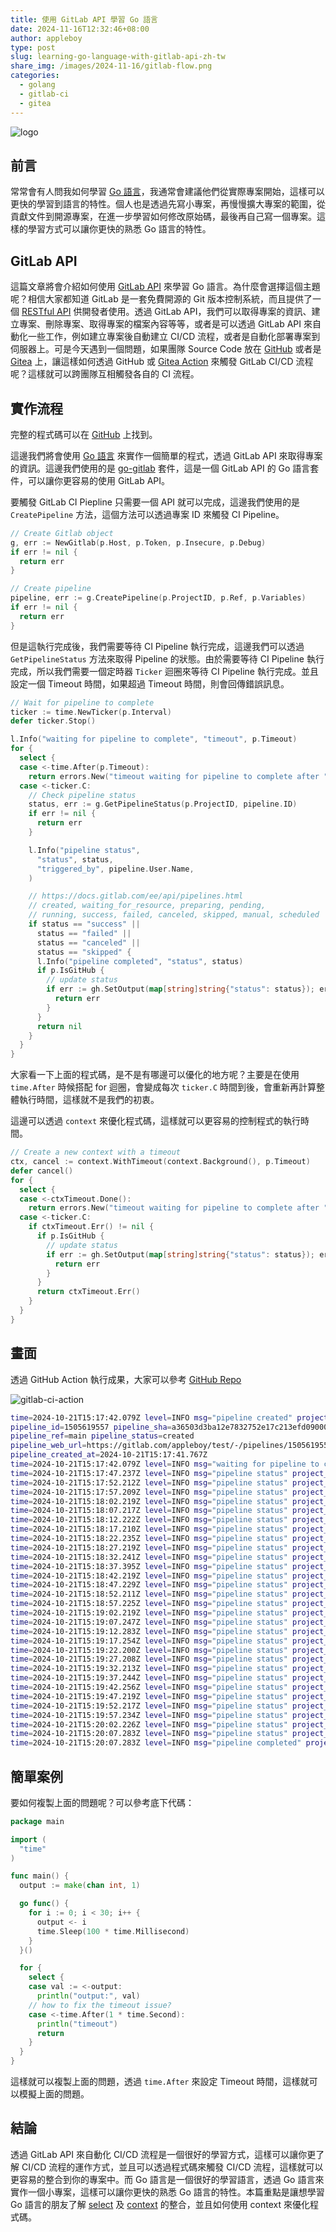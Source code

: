 ```yaml
---
title: 使用 GitLab API 學習 Go 語言
date: 2024-11-16T12:32:46+08:00
author: appleboy
type: post
slug: learning-go-language-with-gitlab-api-zh-tw
share_img: /images/2024-11-16/gitlab-flow.png
categories:
  - golang
  - gitlab-ci
  - gitea
---
```


![logo](/images/2024-11-16/gitlab-flow.png)

## 前言

常常會有人問我如何學習 [Go 語言][1]，我通常會建議他們從實際專案開始，這樣可以更快的學習到語言的特性。個人也是透過先寫小專案，再慢慢擴大專案的範圍，從貢獻文件到開源專案，在進一步學習如何修改原始碼，最後再自己寫一個專案。這樣的學習方式可以讓你更快的熟悉 Go 語言的特性。

[1]: https://go.dev/

<!--more-->

## GitLab API

這篇文章將會介紹如何使用 [GitLab API][2] 來學習 Go 語言。為什麼會選擇這個主題呢？相信大家都知道 GitLab 是一套免費開源的 Git 版本控制系統，而且提供了一個 [RESTful API][3] 供開發者使用。透過 GitLab API，我們可以取得專案的資訊、建立專案、刪除專案、取得專案的檔案內容等等，或者是可以透過 GitLab API 來自動化一些工作，例如建立專案後自動建立 CI/CD 流程，或者是自動化部署專案到伺服器上。可是今天遇到一個問題，如果團隊 Source Code 放在 [GitHub][4] 或者是 [Gitea][5] 上，讓這樣如何透過 GitHub 或 [Gitea Action][6] 來觸發 GitLab CI/CD 流程呢？這樣就可以跨團隊互相觸發各自的 CI 流程。

[2]: https://docs.gitlab.com/ee/api/
[3]: https://docs.gitlab.com/ee/api/rest/index.html
[4]: https://github.com
[5]: https://gitea.com/
[6]: https://docs.gitea.com/usage/actions/overview

## 實作流程

完整的程式碼可以在 [GitHub][11] 上找到。

[11]: https://github.com/appleboy/drone-gitlab-ci/blob/master/go.mod

這邊我們將會使用 [Go 語言][12] 來實作一個簡單的程式，透過 GitLab API 來取得專案的資訊。這邊我們使用的是 [go-gitlab][13] 套件，這是一個 GitLab API 的 Go 語言套件，可以讓你更容易的使用 GitLab API。

[12]: https://go.dev/
[13]: https://pkg.go.dev/github.com/xanzy/go-gitlab

要觸發 GitLab CI Piepline 只需要一個 API 就可以完成，這邊我們使用的是 `CreatePipeline` 方法，這個方法可以透過專案 ID 來觸發 CI Pipeline。

```go
// Create Gitlab object
g, err := NewGitlab(p.Host, p.Token, p.Insecure, p.Debug)
if err != nil {
  return err
}

// Create pipeline
pipeline, err := g.CreatePipeline(p.ProjectID, p.Ref, p.Variables)
if err != nil {
  return err
}
```

但是這執行完成後，我們需要等待 CI Pipeline 執行完成，這邊我們可以透過 `GetPipelineStatus` 方法來取得 Pipeline 的狀態。由於需要等待 CI Pipeline 執行完成，所以我們需要一個定時器 `Ticker` 迴圈來等待 CI Pipeline 執行完成。並且設定一個 Timeout 時間，如果超過 Timeout 時間，則會回傳錯誤訊息。

```go
// Wait for pipeline to complete
ticker := time.NewTicker(p.Interval)
defer ticker.Stop()

l.Info("waiting for pipeline to complete", "timeout", p.Timeout)
for {
  select {
  case <-time.After(p.Timeout):
    return errors.New("timeout waiting for pipeline to complete after " + p.Timeout.String())
  case <-ticker.C:
    // Check pipeline status
    status, err := g.GetPipelineStatus(p.ProjectID, pipeline.ID)
    if err != nil {
      return err
    }

    l.Info("pipeline status",
      "status", status,
      "triggered_by", pipeline.User.Name,
    )

    // https://docs.gitlab.com/ee/api/pipelines.html
    // created, waiting_for_resource, preparing, pending,
    // running, success, failed, canceled, skipped, manual, scheduled
    if status == "success" ||
      status == "failed" ||
      status == "canceled" ||
      status == "skipped" {
      l.Info("pipeline completed", "status", status)
      if p.IsGitHub {
        // update status
        if err := gh.SetOutput(map[string]string{"status": status}); err != nil {
          return err
        }
      }
      return nil
    }
  }
}
```

大家看一下上面的程式碼，是不是有哪邊可以優化的地方呢？主要是在使用 `time.After` 時候搭配 for 迴圈，會變成每次 `ticker.C` 時間到後，會重新再計算整體執行時間，這樣就不是我們的初衷。

這邊可以透過 `context` 來優化程式碼，這樣就可以更容易的控制程式的執行時間。

```go
// Create a new context with a timeout
ctx, cancel := context.WithTimeout(context.Background(), p.Timeout)
defer cancel()
for {
  select {
  case <-ctxTimeout.Done():
    return errors.New("timeout waiting for pipeline to complete after " + p.Timeout.String())
  case <-ticker.C:
    if ctxTimeout.Err() != nil {
      if p.IsGitHub {
        // update status
        if err := gh.SetOutput(map[string]string{"status": status}); err != nil {
          return err
        }
      }
      return ctxTimeout.Err()
    }
  }
}
```

## 畫面

透過 GitHub Action 執行成果，大家可以參考 [GitHub Repo][44]

[44]: https://github.com/appleboy/gitlab-ci-action

![gitlab-ci-action](/images/2024-11-16/screenshot.png)

```sh
time=2024-10-21T15:17:42.079Z level=INFO msg="pipeline created" project_id=***
pipeline_id=1505619557 pipeline_sha=a36503d3ba12e7832752e17c213efd09000fac03
pipeline_ref=main pipeline_status=created
pipeline_web_url=https://gitlab.com/appleboy/test/-/pipelines/1505619557
pipeline_created_at=2024-10-21T15:17:41.767Z
time=2024-10-21T15:17:42.079Z level=INFO msg="waiting for pipeline to complete" project_id=*** timeout=1h0m0s
time=2024-10-21T15:17:47.237Z level=INFO msg="pipeline status" project_id=*** status=running triggered_by="Bo-Yi Wu"
time=2024-10-21T15:17:52.212Z level=INFO msg="pipeline status" project_id=*** status=running triggered_by="Bo-Yi Wu"
time=2024-10-21T15:17:57.209Z level=INFO msg="pipeline status" project_id=*** status=running triggered_by="Bo-Yi Wu"
time=2024-10-21T15:18:02.219Z level=INFO msg="pipeline status" project_id=*** status=running triggered_by="Bo-Yi Wu"
time=2024-10-21T15:18:07.217Z level=INFO msg="pipeline status" project_id=*** status=running triggered_by="Bo-Yi Wu"
time=2024-10-21T15:18:12.222Z level=INFO msg="pipeline status" project_id=*** status=running triggered_by="Bo-Yi Wu"
time=2024-10-21T15:18:17.210Z level=INFO msg="pipeline status" project_id=*** status=running triggered_by="Bo-Yi Wu"
time=2024-10-21T15:18:22.235Z level=INFO msg="pipeline status" project_id=*** status=running triggered_by="Bo-Yi Wu"
time=2024-10-21T15:18:27.219Z level=INFO msg="pipeline status" project_id=*** status=running triggered_by="Bo-Yi Wu"
time=2024-10-21T15:18:32.241Z level=INFO msg="pipeline status" project_id=*** status=running triggered_by="Bo-Yi Wu"
time=2024-10-21T15:18:37.395Z level=INFO msg="pipeline status" project_id=*** status=running triggered_by="Bo-Yi Wu"
time=2024-10-21T15:18:42.219Z level=INFO msg="pipeline status" project_id=*** status=running triggered_by="Bo-Yi Wu"
time=2024-10-21T15:18:47.229Z level=INFO msg="pipeline status" project_id=*** status=running triggered_by="Bo-Yi Wu"
time=2024-10-21T15:18:52.211Z level=INFO msg="pipeline status" project_id=*** status=running triggered_by="Bo-Yi Wu"
time=2024-10-21T15:18:57.225Z level=INFO msg="pipeline status" project_id=*** status=running triggered_by="Bo-Yi Wu"
time=2024-10-21T15:19:02.219Z level=INFO msg="pipeline status" project_id=*** status=running triggered_by="Bo-Yi Wu"
time=2024-10-21T15:19:07.247Z level=INFO msg="pipeline status" project_id=*** status=running triggered_by="Bo-Yi Wu"
time=2024-10-21T15:19:12.283Z level=INFO msg="pipeline status" project_id=*** status=running triggered_by="Bo-Yi Wu"
time=2024-10-21T15:19:17.254Z level=INFO msg="pipeline status" project_id=*** status=running triggered_by="Bo-Yi Wu"
time=2024-10-21T15:19:22.200Z level=INFO msg="pipeline status" project_id=*** status=running triggered_by="Bo-Yi Wu"
time=2024-10-21T15:19:27.208Z level=INFO msg="pipeline status" project_id=*** status=running triggered_by="Bo-Yi Wu"
time=2024-10-21T15:19:32.213Z level=INFO msg="pipeline status" project_id=*** status=running triggered_by="Bo-Yi Wu"
time=2024-10-21T15:19:37.244Z level=INFO msg="pipeline status" project_id=*** status=running triggered_by="Bo-Yi Wu"
time=2024-10-21T15:19:42.256Z level=INFO msg="pipeline status" project_id=*** status=running triggered_by="Bo-Yi Wu"
time=2024-10-21T15:19:47.219Z level=INFO msg="pipeline status" project_id=*** status=running triggered_by="Bo-Yi Wu"
time=2024-10-21T15:19:52.217Z level=INFO msg="pipeline status" project_id=*** status=running triggered_by="Bo-Yi Wu"
time=2024-10-21T15:19:57.234Z level=INFO msg="pipeline status" project_id=*** status=running triggered_by="Bo-Yi Wu"
time=2024-10-21T15:20:02.226Z level=INFO msg="pipeline status" project_id=*** status=running triggered_by="Bo-Yi Wu"
time=2024-10-21T15:20:07.283Z level=INFO msg="pipeline status" project_id=*** status=success triggered_by="Bo-Yi Wu"
time=2024-10-21T15:20:07.283Z level=INFO msg="pipeline completed" project_id=*** status=success
```

## 簡單案例

要如何複製上面的問題呢？可以參考底下代碼：

```go
package main

import (
  "time"
)

func main() {
  output := make(chan int, 1)

  go func() {
    for i := 0; i < 30; i++ {
      output <- i
      time.Sleep(100 * time.Millisecond)
    }
  }()

  for {
    select {
    case val := <-output:
      println("output:", val)
    // how to fix the timeout issue?
    case <-time.After(1 * time.Second):
      println("timeout")
      return
    }
  }
}
```

這樣就可以複製上面的問題，透過 `time.After` 來設定 Timeout 時間，這樣就可以模擬上面的問題。

## 結論

透過 GitLab API 來自動化 CI/CD 流程是一個很好的學習方式，這樣可以讓你更了解 CI/CD 流程的運作方式，並且可以透過程式碼來觸發 CI/CD 流程，這樣就可以更容易的整合到你的專案中。而 Go 語言是一個很好的學習語言，透過 Go 語言來實作一個小專案，這樣可以讓你更快的熟悉 Go 語言的特性。本篇重點是讓想學習 Go 語言的朋友了解 [select][21] 及 [context][22] 的整合，並且如何使用 context 來優化程式碼。

[21]: https://go.dev/ref/spec#Select_statements
[22]: https://pkg.go.dev/context
